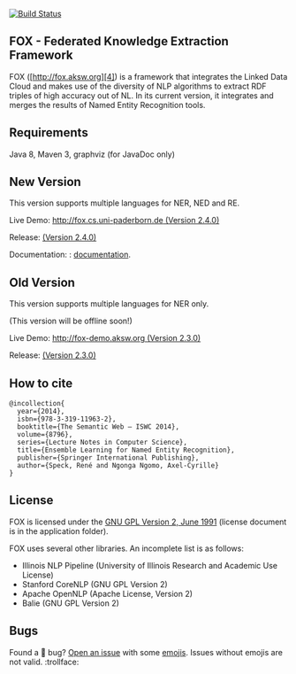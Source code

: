 [4]: http://fox.aksw.org
[5]: http://fox-demo.aksw.org
[6]: http://fox.cs.uni-paderborn.de:4444

[7]: https://github.com/AKSW/FOX/releases/tag/v2.2.1
[8]: https://github.com/AKSW/FOX/releases/tag/v2.3.0
[9]: https://github.com/AKSW/FOX

[![Build Status](https://travis-ci.org/AKSW/FOX.svg?branch=master)](https://travis-ci.org/AKSW/FOX)

## FOX - Federated Knowledge Extraction Framework
FOX ([http://fox.aksw.org][4]) is a framework that integrates the Linked Data Cloud and makes use of the diversity of NLP algorithms to extract RDF triples of high accuracy out of NL.
In its current version, it integrates and merges the results of Named Entity Recognition tools.
<!--Keyword Extraction and Relation Extraction tools will be merged soon.-->

## Requirements
Java 8, Maven 3, graphviz (for JavaDoc only)

## New Version
This version supports multiple languages for NER, NED and RE.

Live Demo: [http://fox.cs.uni-paderborn.de  (Version 2.4.0) ][6]

Release: [(Version 2.4.0) ][9]

Documentation: : [documentation](documentation/readme.md).

## Old Version
This version supports multiple languages for NER only.

(This version will be offline soon!)

Live Demo: [http://fox-demo.aksw.org (Version 2.3.0) ][5]


Release: [(Version 2.3.0) ][8]



<!--
## Installation and start server
:one: Clone the latest version: `git clone -b master https://github.com/AKSW/FOX.git`

:two: Build the release: `./build.sh`

:three: Go into the `release` folder and rename `fox.properties-dist` to `fox.properties` and change the file to your needs.

:four: Learn with trainings data (optional with default properties file): `./learn.sh` (set `org.aksw.fox.nerlearner.FoxClassifier.training` to true in  `fox.properties`)

:five: Start the server: `./run.sh`

:six: Stop the server: `./close.sh`

## Run with Docker
:one:  Build project: `./build.sh`

:two:  Enter release folder: `cd release`

:three: Copy properties file: `cp fox.properties-dist fox.properties`

:four: Build docker container: `docker build -t fox .`

:four: Start docker container: `docker run -p 4444:4444 -it fox`

## Demo and Documentation
Project Page: [http://fox.aksw.org][4]

Live Demo: [http://fox-demo.aksw.org (Version 2.2.2) ][5]

## Datasets
The training and testing datasets are in the `input` folder.

The resulting raw data from the learning and testing process are in the `evaluation` folder.
-->

## How to cite
```Tex
@incollection{
  year={2014},
  isbn={978-3-319-11963-2},
  booktitle={The Semantic Web – ISWC 2014},
  volume={8796},
  series={Lecture Notes in Computer Science},
  title={Ensemble Learning for Named Entity Recognition},
  publisher={Springer International Publishing},
  author={Speck, René and Ngonga Ngomo, Axel-Cyrille}
}
```

## License
FOX is licensed under the [GNU GPL Version 2, June 1991](http://www.gnu.org/licenses/gpl-2.0.txt) (license document is in the application folder).

FOX uses several other libraries. An incomplete list is as follows:
* Illinois NLP Pipeline  (University of Illinois Research and Academic Use License)
* Stanford CoreNLP (GNU GPL Version 2)
* Apache OpenNLP (Apache License, Version 2)
* Balie (GNU GPL Version 2)

## Bugs
Found a :bug: bug? [Open an issue](https://github.com/AKSW/fox/issues/new) with some [emojis](http://emoji.muan.co). Issues without emojis are not valid. :trollface:
